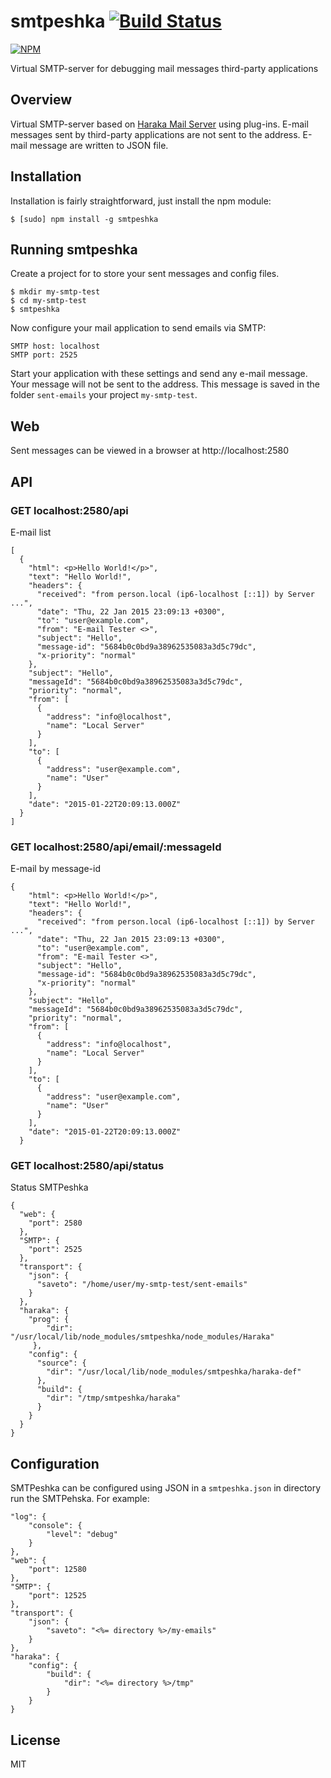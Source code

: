 # smtpeshka [![Build Status](https://travis-ci.org/abricos/smtpeshka.svg?branch=master)](https://travis-ci.org/abricos/smtpeshka)

[![NPM](https://nodei.co/npm/smtpeshka.png?downloads=true&downloadRank=true&stars=true)](https://nodei.co/npm/smtpeshka/)

Virtual SMTP-server for debugging mail messages third-party applications

## Overview

Virtual SMTP-server based on [Haraka Mail Server](https://haraka.github.io/) using plug-ins.
E-mail messages sent by third-party applications are not sent to
the address. E-mail message are written to JSON file.

## Installation

Installation is fairly straightforward, just install the npm module:

    $ [sudo] npm install -g smtpeshka

## Running smtpeshka

Create a project for to store your sent messages and config files.

    $ mkdir my-smtp-test
    $ cd my-smtp-test
    $ smtpeshka

Now configure your mail application to send emails via SMTP:

    SMTP host: localhost
    SMTP port: 2525

Start your application with these settings and send any e-mail message.
Your message will not be sent to the address.
This message is saved in the folder `sent-emails` your project `my-smtp-test`.

## Web

Sent messages can be viewed in a browser at http://localhost:2580

## API

### GET localhost:2580/api

E-mail list

    [
      {
        "html": <p>Hello World!</p>",
        "text": "Hello World!",
        "headers": {
          "received": "from person.local (ip6-localhost [::1]) by Server ...",
          "date": "Thu, 22 Jan 2015 23:09:13 +0300",
          "to": "user@example.com",
          "from": "E-mail Tester <>",
          "subject": "Hello",
          "message-id": "5684b0c0bd9a38962535083a3d5c79dc",
          "x-priority": "normal"
        },
        "subject": "Hello",
        "messageId": "5684b0c0bd9a38962535083a3d5c79dc",
        "priority": "normal",
        "from": [
          {
            "address": "info@localhost",
            "name": "Local Server"
          }
        ],
        "to": [
          {
            "address": "user@example.com",
            "name": "User"
          }
        ],
        "date": "2015-01-22T20:09:13.000Z"
      }
    ]


### GET localhost:2580/api/email/:messageId

E-mail by message-id

    {
        "html": <p>Hello World!</p>",
        "text": "Hello World!",
        "headers": {
          "received": "from person.local (ip6-localhost [::1]) by Server ...",
          "date": "Thu, 22 Jan 2015 23:09:13 +0300",
          "to": "user@example.com",
          "from": "E-mail Tester <>",
          "subject": "Hello",
          "message-id": "5684b0c0bd9a38962535083a3d5c79dc",
          "x-priority": "normal"
        },
        "subject": "Hello",
        "messageId": "5684b0c0bd9a38962535083a3d5c79dc",
        "priority": "normal",
        "from": [
          {
            "address": "info@localhost",
            "name": "Local Server"
          }
        ],
        "to": [
          {
            "address": "user@example.com",
            "name": "User"
          }
        ],
        "date": "2015-01-22T20:09:13.000Z"
      }

### GET localhost:2580/api/status

Status SMTPeshka


    {
      "web": {
        "port": 2580
      },
      "SMTP": {
        "port": 2525
      },
      "transport": {
        "json": {
          "saveto": "/home/user/my-smtp-test/sent-emails"
        }
      },
      "haraka": {
        "prog": {
            "dir": "/usr/local/lib/node_modules/smtpeshka/node_modules/Haraka"
         },
        "config": {
          "source": {
            "dir": "/usr/local/lib/node_modules/smtpeshka/haraka-def"
          },
          "build": {
            "dir": "/tmp/smtpeshka/haraka"
          }
        }
      }
    }


## Configuration

SMTPeshka can be configured using JSON in a `smtpeshka.json` in directory run the SMTPehska.
For example:

    "log": {
        "console": {
            "level": "debug"
        }
    },
    "web": {
        "port": 12580
    },
    "SMTP": {
        "port": 12525
    },
    "transport": {
        "json": {
            "saveto": "<%= directory %>/my-emails"
        }
    },
    "haraka": {
        "config": {
            "build": {
                "dir": "<%= directory %>/tmp"
            }
        }
    }


## License
MIT
